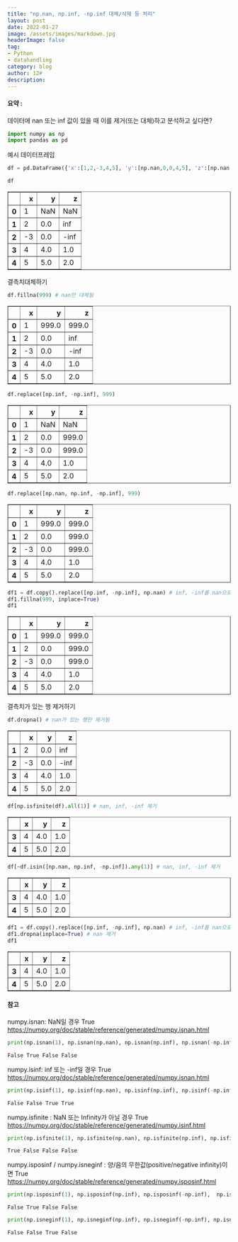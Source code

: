 ```yaml
---
title: "np.nan, np.inf, -np.inf 대체/삭제 등 처리"
layout: post
date: 2022-01-27
image: /assets/images/markdown.jpg
headerImage: false
tag:
- Python
- datahandling
category: blog
author: 12#
description:
---
```

#### 요약 :
데이터에 nan 또는 inf 값이 있을 때 이를 제거(또는 대체)하고 분석하고 싶다면?


```python
import numpy as np
import pandas as pd
```

예시 데이터프레임 


```python
df = pd.DataFrame({'x':[1,2,-3,4,5], 'y':[np.nan,0,0,4,5], 'z':[np.nan,np.inf,-np.inf,1,2]})
```


```python
df
```




<div>
<style scoped>
    .dataframe tbody tr th:only-of-type {
        vertical-align: middle;
    }

    .dataframe tbody tr th {
        vertical-align: top;
    }

    .dataframe thead th {
        text-align: right;
    }
</style>
<table border="1" class="dataframe">
  <thead>
    <tr style="text-align: right;">
      <th></th>
      <th>x</th>
      <th>y</th>
      <th>z</th>
    </tr>
  </thead>
  <tbody>
    <tr>
      <th>0</th>
      <td>1</td>
      <td>NaN</td>
      <td>NaN</td>
    </tr>
    <tr>
      <th>1</th>
      <td>2</td>
      <td>0.0</td>
      <td>inf</td>
    </tr>
    <tr>
      <th>2</th>
      <td>-3</td>
      <td>0.0</td>
      <td>-inf</td>
    </tr>
    <tr>
      <th>3</th>
      <td>4</td>
      <td>4.0</td>
      <td>1.0</td>
    </tr>
    <tr>
      <th>4</th>
      <td>5</td>
      <td>5.0</td>
      <td>2.0</td>
    </tr>
  </tbody>
</table>
</div>



결측치대체하기


```python
df.fillna(999) # nan만 대체됨
```




<div>
<style scoped>
    .dataframe tbody tr th:only-of-type {
        vertical-align: middle;
    }

    .dataframe tbody tr th {
        vertical-align: top;
    }

    .dataframe thead th {
        text-align: right;
    }
</style>
<table border="1" class="dataframe">
  <thead>
    <tr style="text-align: right;">
      <th></th>
      <th>x</th>
      <th>y</th>
      <th>z</th>
    </tr>
  </thead>
  <tbody>
    <tr>
      <th>0</th>
      <td>1</td>
      <td>999.0</td>
      <td>999.0</td>
    </tr>
    <tr>
      <th>1</th>
      <td>2</td>
      <td>0.0</td>
      <td>inf</td>
    </tr>
    <tr>
      <th>2</th>
      <td>-3</td>
      <td>0.0</td>
      <td>-inf</td>
    </tr>
    <tr>
      <th>3</th>
      <td>4</td>
      <td>4.0</td>
      <td>1.0</td>
    </tr>
    <tr>
      <th>4</th>
      <td>5</td>
      <td>5.0</td>
      <td>2.0</td>
    </tr>
  </tbody>
</table>
</div>




```python
df.replace([np.inf, -np.inf], 999)
```




<div>
<style scoped>
    .dataframe tbody tr th:only-of-type {
        vertical-align: middle;
    }

    .dataframe tbody tr th {
        vertical-align: top;
    }

    .dataframe thead th {
        text-align: right;
    }
</style>
<table border="1" class="dataframe">
  <thead>
    <tr style="text-align: right;">
      <th></th>
      <th>x</th>
      <th>y</th>
      <th>z</th>
    </tr>
  </thead>
  <tbody>
    <tr>
      <th>0</th>
      <td>1</td>
      <td>NaN</td>
      <td>NaN</td>
    </tr>
    <tr>
      <th>1</th>
      <td>2</td>
      <td>0.0</td>
      <td>999.0</td>
    </tr>
    <tr>
      <th>2</th>
      <td>-3</td>
      <td>0.0</td>
      <td>999.0</td>
    </tr>
    <tr>
      <th>3</th>
      <td>4</td>
      <td>4.0</td>
      <td>1.0</td>
    </tr>
    <tr>
      <th>4</th>
      <td>5</td>
      <td>5.0</td>
      <td>2.0</td>
    </tr>
  </tbody>
</table>
</div>




```python
df.replace([np.nan, np.inf, -np.inf], 999)
```




<div>
<style scoped>
    .dataframe tbody tr th:only-of-type {
        vertical-align: middle;
    }

    .dataframe tbody tr th {
        vertical-align: top;
    }

    .dataframe thead th {
        text-align: right;
    }
</style>
<table border="1" class="dataframe">
  <thead>
    <tr style="text-align: right;">
      <th></th>
      <th>x</th>
      <th>y</th>
      <th>z</th>
    </tr>
  </thead>
  <tbody>
    <tr>
      <th>0</th>
      <td>1</td>
      <td>999.0</td>
      <td>999.0</td>
    </tr>
    <tr>
      <th>1</th>
      <td>2</td>
      <td>0.0</td>
      <td>999.0</td>
    </tr>
    <tr>
      <th>2</th>
      <td>-3</td>
      <td>0.0</td>
      <td>999.0</td>
    </tr>
    <tr>
      <th>3</th>
      <td>4</td>
      <td>4.0</td>
      <td>1.0</td>
    </tr>
    <tr>
      <th>4</th>
      <td>5</td>
      <td>5.0</td>
      <td>2.0</td>
    </tr>
  </tbody>
</table>
</div>




```python
df1 = df.copy().replace([np.inf, -np.inf], np.nan) # inf, -inf를 nan으로 대체
df1.fillna(999, inplace=True) 
df1
```




<div>
<style scoped>
    .dataframe tbody tr th:only-of-type {
        vertical-align: middle;
    }

    .dataframe tbody tr th {
        vertical-align: top;
    }

    .dataframe thead th {
        text-align: right;
    }
</style>
<table border="1" class="dataframe">
  <thead>
    <tr style="text-align: right;">
      <th></th>
      <th>x</th>
      <th>y</th>
      <th>z</th>
    </tr>
  </thead>
  <tbody>
    <tr>
      <th>0</th>
      <td>1</td>
      <td>999.0</td>
      <td>999.0</td>
    </tr>
    <tr>
      <th>1</th>
      <td>2</td>
      <td>0.0</td>
      <td>999.0</td>
    </tr>
    <tr>
      <th>2</th>
      <td>-3</td>
      <td>0.0</td>
      <td>999.0</td>
    </tr>
    <tr>
      <th>3</th>
      <td>4</td>
      <td>4.0</td>
      <td>1.0</td>
    </tr>
    <tr>
      <th>4</th>
      <td>5</td>
      <td>5.0</td>
      <td>2.0</td>
    </tr>
  </tbody>
</table>
</div>



결측치가 있는 행 제거하기


```python
df.dropna() # nan가 있는 행만 제거됨
```




<div>
<style scoped>
    .dataframe tbody tr th:only-of-type {
        vertical-align: middle;
    }

    .dataframe tbody tr th {
        vertical-align: top;
    }

    .dataframe thead th {
        text-align: right;
    }
</style>
<table border="1" class="dataframe">
  <thead>
    <tr style="text-align: right;">
      <th></th>
      <th>x</th>
      <th>y</th>
      <th>z</th>
    </tr>
  </thead>
  <tbody>
    <tr>
      <th>1</th>
      <td>2</td>
      <td>0.0</td>
      <td>inf</td>
    </tr>
    <tr>
      <th>2</th>
      <td>-3</td>
      <td>0.0</td>
      <td>-inf</td>
    </tr>
    <tr>
      <th>3</th>
      <td>4</td>
      <td>4.0</td>
      <td>1.0</td>
    </tr>
    <tr>
      <th>4</th>
      <td>5</td>
      <td>5.0</td>
      <td>2.0</td>
    </tr>
  </tbody>
</table>
</div>




```python
df[np.isfinite(df).all(1)] # nan, inf, -inf 제거
```




<div>
<style scoped>
    .dataframe tbody tr th:only-of-type {
        vertical-align: middle;
    }

    .dataframe tbody tr th {
        vertical-align: top;
    }

    .dataframe thead th {
        text-align: right;
    }
</style>
<table border="1" class="dataframe">
  <thead>
    <tr style="text-align: right;">
      <th></th>
      <th>x</th>
      <th>y</th>
      <th>z</th>
    </tr>
  </thead>
  <tbody>
    <tr>
      <th>3</th>
      <td>4</td>
      <td>4.0</td>
      <td>1.0</td>
    </tr>
    <tr>
      <th>4</th>
      <td>5</td>
      <td>5.0</td>
      <td>2.0</td>
    </tr>
  </tbody>
</table>
</div>




```python
df[~df.isin([np.nan, np.inf, -np.inf]).any(1)] # nan, inf, -inf 제거
```




<div>
<style scoped>
    .dataframe tbody tr th:only-of-type {
        vertical-align: middle;
    }

    .dataframe tbody tr th {
        vertical-align: top;
    }

    .dataframe thead th {
        text-align: right;
    }
</style>
<table border="1" class="dataframe">
  <thead>
    <tr style="text-align: right;">
      <th></th>
      <th>x</th>
      <th>y</th>
      <th>z</th>
    </tr>
  </thead>
  <tbody>
    <tr>
      <th>3</th>
      <td>4</td>
      <td>4.0</td>
      <td>1.0</td>
    </tr>
    <tr>
      <th>4</th>
      <td>5</td>
      <td>5.0</td>
      <td>2.0</td>
    </tr>
  </tbody>
</table>
</div>




```python
df1 = df.copy().replace([np.inf, -np.inf], np.nan) # inf, -inf를 nan으로 대체
df1.dropna(inplace=True) # nan 제거
df1
```




<div>
<style scoped>
    .dataframe tbody tr th:only-of-type {
        vertical-align: middle;
    }

    .dataframe tbody tr th {
        vertical-align: top;
    }

    .dataframe thead th {
        text-align: right;
    }
</style>
<table border="1" class="dataframe">
  <thead>
    <tr style="text-align: right;">
      <th></th>
      <th>x</th>
      <th>y</th>
      <th>z</th>
    </tr>
  </thead>
  <tbody>
    <tr>
      <th>3</th>
      <td>4</td>
      <td>4.0</td>
      <td>1.0</td>
    </tr>
    <tr>
      <th>4</th>
      <td>5</td>
      <td>5.0</td>
      <td>2.0</td>
    </tr>
  </tbody>
</table>
</div>



#### 참고

numpy.isnan: NaN일 경우 True  
https://numpy.org/doc/stable/reference/generated/numpy.isnan.html


```python
print(np.isnan(1), np.isnan(np.nan), np.isnan(np.inf), np.isnan(-np.inf))
```

    False True False False
    

numpy.isinf: inf 또는 -inf일 경우 True  
https://numpy.org/doc/stable/reference/generated/numpy.isnan.html


```python
print(np.isinf(1), np.isinf(np.nan), np.isinf(np.inf), np.isinf(-np.inf))
```

    False False True True
    

numpy.isfinite : NaN 또는 Infinity가 아닐 경우 True  
https://numpy.org/doc/stable/reference/generated/numpy.isinf.html


```python
print(np.isfinite(1), np.isfinite(np.nan), np.isfinite(np.inf), np.isfinite(-np.inf))
```

    True False False False
    

numpy.isposinf / numpy.isneginf : 양/음의 무한값(positive/negative infinity)이면 True  
https://numpy.org/doc/stable/reference/generated/numpy.isposinf.html  


```python
print(np.isposinf(1), np.isposinf(np.inf), np.isposinf(-np.inf),  np.isposinf(np.nan))
```

    False True False False
    


```python
print(np.isneginf(1), np.isneginf(np.inf), np.isneginf(-np.inf), np.isneginf(np.nan))
```

    False False True False
    

